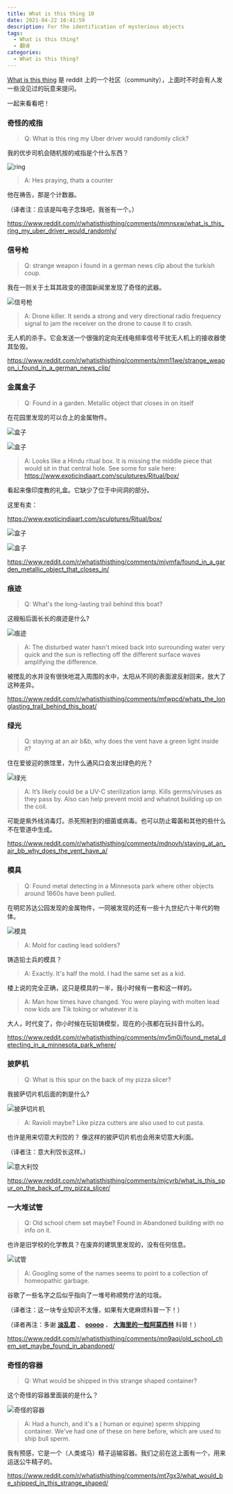 ```yaml
---
title: What is this thing 10
date: 2021-04-22 16:41:59
description: For the identification of mysterious objects
tags:
  - What is this thing?
  - 翻译
categories:
  - What is this thing?
---
```


[What is this thing](https://www.reddit.com/r/whatisthisthing/) 是 reddit 上的一个社区（community），上面时不时会有人发一些没见过的玩意来提问。

一起来看看吧！

<!-- more -->

### 奇怪的戒指

> Q: What is this ring my Uber driver would randomly click?

我的优步司机会随机按的戒指是个什么东西？

![ring](https://cdn.jsdelivr.net/gh/AemonCao/AemonCao.github.io@master/source/_posts/whatisthisthing-10/ring.jpg)

> A: Hes praying, thats a counter

他在祷告，那是个计数器。

（译者注：应该是叫电子念珠吧，我爸有一个。）

<https://www.reddit.com/r/whatisthisthing/comments/mmnsxw/what_is_this_ring_my_uber_driver_would_randomly/>

### 信号枪

> Q: strange weapon i found in a german news clip about the turkish coup.

我在一则关于土耳其政变的德国新闻里发现了奇怪的武器。

![信号枪](https://cdn.jsdelivr.net/gh/AemonCao/AemonCao.github.io@master/source/_posts/whatisthisthing-10/信号枪.jpg)

> A: Drone killer. It sends a strong and very directional radio frequency signal to jam the receíver on the drone to cause it to crash.

无人机的杀手。它会发送一个很强的定向无线电频率信号干扰无人机上的接收器使其坠毁。

<https://www.reddit.com/r/whatisthisthing/comments/mm11we/strange_weapon_i_found_in_a_german_news_clip/>

### 金属盒子

> Q: Found in a garden. Metallic object that closes in on itself

在花园里发现的可以合上的金属物件。

![盒子](https://cdn.jsdelivr.net/gh/AemonCao/AemonCao.github.io@master/source/_posts/whatisthisthing-10/盒子1.jpg)

![盒子](https://cdn.jsdelivr.net/gh/AemonCao/AemonCao.github.io@master/source/_posts/whatisthisthing-10/盒子2.jpg)

> A: Looks like a Hindu ritual box. It is missing the middle piece that would sit in that central hole.
> See some for sale here:
> <https://www.exoticindiaart.com/sculptures/Ritual/box/>

看起来像印度教的礼盒。它缺少了位于中间洞的部分。

这里有卖：

<https://www.exoticindiaart.com/sculptures/Ritual/box/>

![盒子](https://cdn.jsdelivr.net/gh/AemonCao/AemonCao.github.io@master/source/_posts/whatisthisthing-10/盒子3.jpg)

![盒子](https://cdn.jsdelivr.net/gh/AemonCao/AemonCao.github.io@master/source/_posts/whatisthisthing-10/盒子4.jpg)

<https://www.reddit.com/r/whatisthisthing/comments/mjvmfa/found_in_a_garden_metallic_object_that_closes_in/>

### 痕迹

> Q: What's the long-lasting trail behind this boat?

这艘船后面长长的痕迹是什么?

![痕迹](https://cdn.jsdelivr.net/gh/AemonCao/AemonCao.github.io@master/source/_posts/whatisthisthing-10/痕迹.jpg)

> A: The disturbed water hasn't mixed back into surrounding water very quick and the sun is reflecting off the different surface waves amplifying the difference.

被搅乱的水并没有很快地混入周围的水中，太阳从不同的表面波反射回来，放大了这种差异。

<https://www.reddit.com/r/whatisthisthing/comments/mfwpcd/whats_the_longlasting_trail_behind_this_boat/>

### 绿光

> Q: staying at an air b&b, why does the vent have a green light inside it?

住在爱彼迎的旅馆里，为什么通风口会发出绿色的光？

![绿光](https://cdn.jsdelivr.net/gh/AemonCao/AemonCao.github.io@master/source/_posts/whatisthisthing-10/绿光.jpg)

> A: It’s likely could be a UV-C sterilization lamp. Kills germs/viruses as they pass by. Also can help prevent mold and whatnot building up on the coil.

可能是紫外线消毒灯。杀死照射到的细菌或病毒。也可以防止霉菌和其他的些什么不在管道中生成。

<https://www.reddit.com/r/whatisthisthing/comments/mdnovh/staying_at_an_air_bb_why_does_the_vent_have_a/>

### 模具

> Q: Found metal detecting in a Minnesota park where other objects around 1860s have been pulled.

在明尼苏达公园发现的金属物件，一同被发现的还有一些十九世纪六十年代的物体。

![模具](https://cdn.jsdelivr.net/gh/AemonCao/AemonCao.github.io@master/source/_posts/whatisthisthing-10/模具.jpg)

> A: Mold for casting lead soldiers?

铸造铅士兵的模具？

> A: Exactly. It's half the mold. I had the same set as a kid.

楼上说的完全正确，这只是模具的一半，我小时候有一套和这一样的。

> A: Man how times have changed. You were playing with molten lead now kids are Tik toking or whatever it is

大人，时代变了，你小时候在玩铅铸模型，现在的小孩都在玩抖音什么的。

<https://www.reddit.com/r/whatisthisthing/comments/mv5m0i/found_metal_detecting_in_a_minnesota_park_where/>

### 披萨机

> Q: What is this spur on the back of my pizza slicer?

我披萨切片机后面的刺是什么?

![披萨切片机](https://cdn.jsdelivr.net/gh/AemonCao/AemonCao.github.io@master/source/_posts/whatisthisthing-10/披萨切片机.jpg)

> A: Ravioli maybe? Like pizza cutters are also used to cut pasta.

也许是用来切意大利饺的？ 像这样的披萨切片机也会用来切意大利面。

（译者注：意大利饺长这样。）

![意大利饺](https://cdn.jsdelivr.net/gh/AemonCao/AemonCao.github.io@master/source/_posts/whatisthisthing-10/意大利饺.webp)

<https://www.reddit.com/r/whatisthisthing/comments/mjcyrb/what_is_this_spur_on_the_back_of_my_pizza_slicer/>

### 一大堆试管

> Q: Old school chem set maybe? Found in Abandoned building with no info on it.

也许是旧学校的化学教具？在废弃的建筑里发现的，没有任何信息。

![试管](https://cdn.jsdelivr.net/gh/AemonCao/AemonCao.github.io@master/source/_posts/whatisthisthing-10/试管.jpg)

> A: Googling some of the names seems to point to a collection of homeopathic garbage.

谷歌了一些名字之后似乎指向了一堆号称顺势疗法的垃圾。

（译者注：这一块专业知识不太懂，如果有大佬麻烦科普一下！）

（译者再注：多谢 **[淡乱君](http://jandan.net/t/4892172#tucao-8596808)** 、 **[ooooo](http://jandan.net/t/4892172#tucao-8596767)** 、 **[大海里的一粒阿莫西林](http://jandan.net/t/4892172#tucao-8596759)** 科普！）

<https://www.reddit.com/r/whatisthisthing/comments/mn9aqi/old_school_chem_set_maybe_found_in_abandoned/>

### 奇怪的容器

> Q: What would be shipped in this strange shaped container?

这个奇怪的容器里面装的是什么？

![奇怪的容器](https://cdn.jsdelivr.net/gh/AemonCao/AemonCao.github.io@master/source/_posts/whatisthisthing-10/奇怪的容器.jpg)

> A: Had a hunch, and it's a ( human or equine) sperm shipping container. We've had one of these on here before, which are used to ship bull sperm.

我有预感，它是一个（人类或马）精子运输容器。我们之前在这上面有一个，用来运送公牛精子的。

<https://www.reddit.com/r/whatisthisthing/comments/mt7gx3/what_would_be_shipped_in_this_strange_shaped/>

